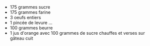 * 175 grammes sucre
* 175 grammes farine
* 3 oeufs entiers
* 1 pincée de levure ...
* 100 grammes beurre
* 1 jus d'orange avec 100 grammes de sucre chauffes et verses sur gâteau cuit 